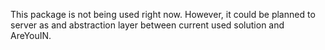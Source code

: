 This package is not being used right now. However, it could be planned
to server as and abstraction layer between current used solution and
AreYouIN.